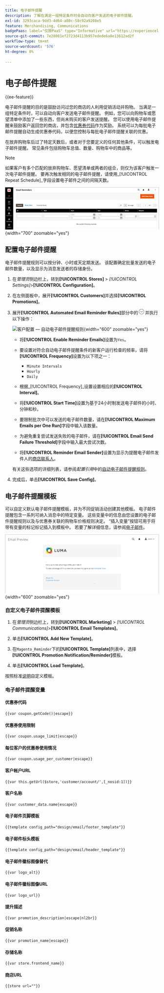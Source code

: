 ```yaml
---
title: 电子邮件提醒
description: 了解在满足一组特定条件时会自动向客户发送的电子邮件提醒。
exl-id: 3293caca-9dd3-4d64-a80c-58c92a9208e5
feature: Merchandising, Communications
badgePaas: label="仅限PaaS" type="Informative" url="https://experienceleague.adobe.com/en/docs/commerce/user-guides/product-solutions" tooltip="仅适用于云项目(Adobe管理的PaaS基础架构)和内部部署项目上的Adobe Commerce 。"
source-git-commit: 7e28081ef2723d4113b957edede6a8e13612ad2f
workflow-type: tm+mt
source-wordcount: '576'
ht-degree: 0%

---
```


# 电子邮件提醒

{{ee-feature}}

电子邮件提醒的目的是鼓励访问过您的商店的人利用促销活动并购物。 当满足一组特定条件时，可以自动向客户发送电子邮件提醒。 例如，您可以向购物车或愿望清单中添加了一些东西，但尚未购买的客户发送提醒。 您可以使用电子邮件提醒来鼓励客户返回您的商店，并包含[优惠券代码](price-rules-cart-coupon.md)作为奖励。 系统可以为每批电子邮件提醒自动生成优惠券代码，以便您控制与每批电子邮件提醒关联的优惠。

在放弃购物车后过了特定天数后，或者对于您要定义的任何其他条件，可以触发电子邮件提醒。 常见条件包括购物车总值、数量、购物车中的商品等。

>[!NOTE]
>
>如果客户有多个匹配的放弃购物车、愿望清单或两者的组合，则仅为该客户触发一次电子邮件提醒。 要再次触发相同的电子邮件提醒，请使用&#x200B;_[!UICONTROL Repeat Schedule]_字段设置电子邮件之间的间隔天数。

![电子邮件提醒](./assets/email-reminders.png){width="700" zoomable="yes"}

## 配置电子邮件提醒

电子邮件提醒规则可以按分钟、小时或天定期发送。 该配置确定批量发送的电子邮件数量，以及显示为消息发送者的存储身份。

1. 在&#x200B;_管理员_&#x200B;侧边栏上，转到&#x200B;**[!UICONTROL Stores]** > _[!UICONTROL Settings]_>**[!UICONTROL Configuration]**。

1. 在左侧面板中，展开&#x200B;**[!UICONTROL Customers]**&#x200B;并选择&#x200B;**[!UICONTROL Promotions]**。

1. 展开&#x200B;**[!UICONTROL Automated Email Reminder Rules]**&#x200B;部分中的![扩展选择器](../assets/icon-display-expand.png)并执行以下操作：

   ![客户配置 — 自动电子邮件提醒规则](../configuration-reference/customers/assets/promotions-automated-email-reminder-rules.png){width="600" zoomable="yes"}

   - 将&#x200B;**[!UICONTROL Enable Reminder Emails]**&#x200B;设置为`Yes`。

   - 要设置对符合自动电子邮件提醒条件的新客户运行检查的频率，请将&#x200B;**[!UICONTROL Frequency]**&#x200B;设置为以下项之一：

      - `Minute Intervals`
      - `Hourly`
      - `Daily`

   - 根据&#x200B;_[!UICONTROL Frequency]_设置设置相应的&#x200B;**[!UICONTROL Interval]**。

   - 将&#x200B;**[!UICONTROL Start Time]**&#x200B;设置为基于24小时制发送电子邮件的小时、分钟和秒。

   - 要限制批次中可以发送的电子邮件数量，请在&#x200B;**[!UICONTROL Maximum Emails per One Run]**&#x200B;字段中输入该数量。

   - 为避免重复尝试发送失败的电子邮件，请在&#x200B;**[!UICONTROL Email Send Failure Threshold]**&#x200B;字段中输入最大尝试次数。

   - 将&#x200B;**[!UICONTROL Reminder Email Sender]**&#x200B;设置为显示为提醒电子邮件发件人的[商店联系人](../getting-started/store-details.md#store-email-addresses)。

   有关这些选项的详细列表，请参阅&#x200B;_配置引用_&#x200B;中的[自动电子邮件提醒规则](../configuration-reference/customers/promotions.md#automated-email-reminder-rules)。

1. 完成后，单击&#x200B;**[!UICONTROL Save Config]**。

## 电子邮件提醒模板

可以自定义默认电子邮件提醒模板，并为不同促销活动创建其他模板。 电子邮件提醒包含一系列可纳入消息中的特定变量。 这些变量中的信息由您设置的电子邮件提醒规则以及与优惠券关联的购物车价格规则决定。 “插入变量”按钮可用于将带有变量的标记标记插入到模板中。 若要了解详细信息，请参阅[电子邮件](../systems/email-templates.md)。

![电子邮件提醒预览](./assets/email-reminder-preview-promotion-template.png){width="600" zoomable="yes"}

### 自定义电子邮件提醒模板

1. 在&#x200B;_管理员_&#x200B;侧边栏上，转到&#x200B;**[!UICONTROL Marketing]** > _[!UICONTROL Communications]_>**[!UICONTROL Email Templates]**。

1. 单击&#x200B;**[!UICONTROL Add New Template]**。

1. 在`Magento_Reminder`下的&#x200B;**[!UICONTROL Template]**&#x200B;列表中，选择&#x200B;**[!UICONTROL Promotion Notification/Reminder]**&#x200B;模板。

1. 单击&#x200B;**[!UICONTROL Load Template]**。

按照标准[说明](../systems/email-template-custom.md)自定义模板。

### 电子邮件提醒变量

#### 优惠券代码

```
{{var coupon.getCode()|escape}}
```

#### 优惠券使用限制

```
{{var coupon.usage_limit|escape}}
```

#### 每位客户的优惠券使用情况

```
{{var coupon.usage_per_customer|escape}}
```

#### 客户帐户URL

```
{{var this.getUrl($store,'customer/account/',[_nosid:1])}}
```

#### 客户名称

```
{{var customer_data.name|escape}}
```

#### 电子邮件页脚模板

```
{{template config_path="design/email/footer_template"}}
```

#### 电子邮件标头模板

```
{{template config_path="design/email/header_template"}}
```

#### 电子邮件徽标图像替代

```
{{var logo_alt}}
```

#### 电子邮件徽标图像URL

```
{{var logo_url}}
```

#### 提升描述

```
{{var promotion_description|escape|nl2br}}
```

#### 促销名称

```
{{var promotion_name|escape}}
```

#### 存储名称

```
{{var store.frontend_name}}
```

#### 商店URL

```
{{store url=""}}
```

